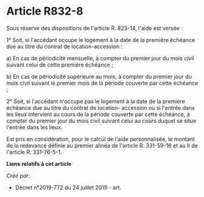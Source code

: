 # Article R832-8

Sous réserve des dispositions de l'article R. 823-14, l'aide est versée :

1° Soit, si l'accédant occupe le logement à la date de la première échéance due au titre du contrat de location-accession :

a) En cas de périodicité mensuelle, à compter du premier jour du mois civil suivant celui de cette première échéance ;

b) En cas de périodicité supérieure au mois, à compter du premier jour du mois civil suivant le premier mois de la période
couverte par cette échéance ;

2° Soit, si l'accédant n'occupe pas le logement à la date de la première échéance due au titre du contrat de location-
accession ou si l'entrée dans les lieux intervient au cours de la période couverte par cette échéance, à compter du premier
jour du mois civil suivant celui au cours duquel se situe l'entrée dans les lieux.

Est pris en considération, pour le calcul de l'aide personnalisée, le montant de la redevance définie au premier alinéa de
l'article R. 331-59-16 et au II de l'article R. 331-76-5-1.

**Liens relatifs à cet article**

_Créé par_:

  - Décret n°2019-772 du 24 juillet 2019 - art.
